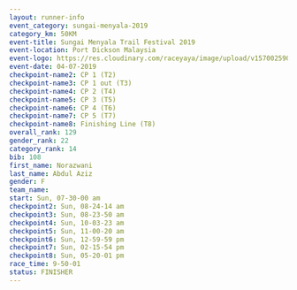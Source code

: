 ```yaml
---
layout: runner-info 
event_category: sungai-menyala-2019 
category_km: 50KM 
event-title: Sungai Menyala Trail Festival 2019 
event-location: Port Dickson Malaysia 
event-logo: https://res.cloudinary.com/raceyaya/image/upload/v1570025907/logo/smft_rwzxh1.jpg 
event-date: 04-07-2019 
checkpoint-name2: CP 1 (T2) 
checkpoint-name3: CP 1 out (T3) 
checkpoint-name4: CP 2 (T4) 
checkpoint-name5: CP 3 (T5) 
checkpoint-name6: CP 4 (T6) 
checkpoint-name7: CP 5 (T7) 
checkpoint-name8: Finishing Line (T8) 
overall_rank: 129
gender_rank: 22
category_rank: 14
bib: 108
first_name: Norazwani
last_name: Abdul Aziz
gender: F
team_name: 
start: Sun, 07-30-00 am
checkpoint2: Sun, 08-24-14 am
checkpoint3: Sun, 08-23-50 am
checkpoint4: Sun, 10-03-23 am
checkpoint5: Sun, 11-00-20 am
checkpoint6: Sun, 12-59-59 pm
checkpoint7: Sun, 02-15-54 pm
checkpoint8: Sun, 05-20-01 pm
race_time: 9-50-01
status: FINISHER
---
```

